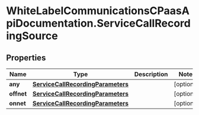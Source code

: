 # WhiteLabelCommunicationsCPaasApiDocumentation.ServiceCallRecordingSource

## Properties

Name | Type | Description | Notes
------------ | ------------- | ------------- | -------------
**any** | [**ServiceCallRecordingParameters**](ServiceCallRecordingParameters.md) |  | [optional] 
**offnet** | [**ServiceCallRecordingParameters**](ServiceCallRecordingParameters.md) |  | [optional] 
**onnet** | [**ServiceCallRecordingParameters**](ServiceCallRecordingParameters.md) |  | [optional] 


